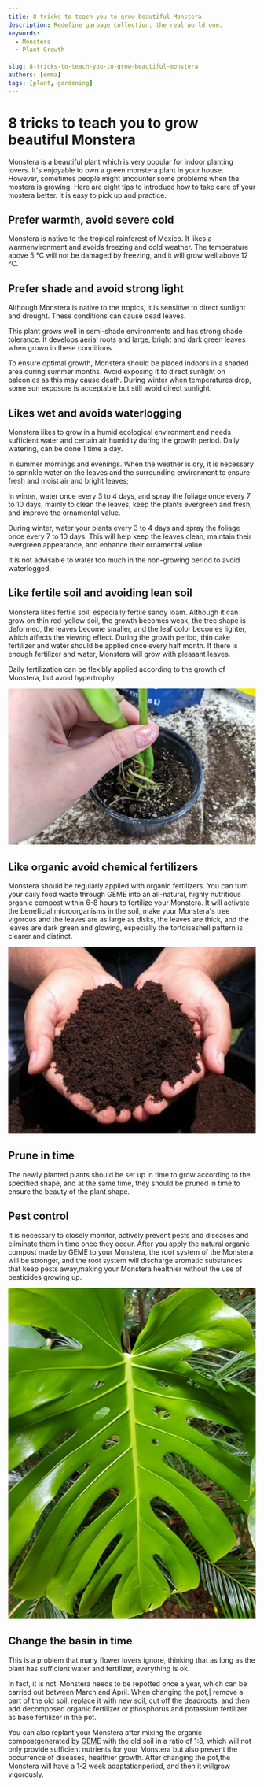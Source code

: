 ```yaml
---
title: 8 tricks to teach you to grow beautiful Monstera
description: Redefine garbage collection, the real world one. 
keywords:
  - Monstera
  - Plant Growth

slug: 8-tricks-to-teach-you-to-grow-beautiful-monstera
authors: [emma]
tags: [plant, gardening]
---
```



# 8 tricks to teach you to grow beautiful Monstera

Monstera is a beautiful plant which is very popular for indoor planting lovers. It's enjoyable to own a green monstera 
plant in your house. However, sometimes people might encounter some problems when the mostera is growing. Here are eight
tips to introduce how to take care of your mostera better. It is easy to pick up and practice.

<!-- truncate -->

## Prefer warmth, avoid severe cold

Monstera is native to the tropical rainforest of Mexico. It likes a warmenvironment and avoids freezing and cold weather. The temperature above 5 ℃ will not be damaged by freezing, and it will grow well above 12 ℃.


## Prefer shade and avoid strong light

Although Monstera is native to the tropics, it is sensitive to direct sunlight and drought. These conditions can cause dead leaves.

This plant grows well in semi-shade environments and has strong shade tolerance. It develops aerial roots and large, bright and dark green leaves when grown in these conditions.

To ensure optimal growth, Monstera should be placed indoors in a shaded area during summer months. Avoid exposing it to direct sunlight on balconies as this may cause death. During winter when temperatures drop, some sun exposure is acceptable but still avoid direct sunlight.

## Likes wet and avoids waterlogging

Monstera likes to grow in a humid ecological environment and needs sufficient water and certain air humidity during the growth period. Daily watering, can be done 1 time a day.

In summer mornings and evenings. When the weather is dry, it is necessary to sprinkle water on the leaves and the surrounding environment to ensure fresh and moist air and bright leaves;

In winter, water once every 3 to 4 days, and spray the foliage once every 7 to 10 days, mainly to clean the leaves, keep the plants evergreen and fresh, and improve the ornamental value.

During winter, water your plants every 3 to 4 days and spray the foliage once every 7 to 10 days. This will help keep the leaves clean, maintain their evergreen appearance, and enhance their ornamental value.

It is not advisable to water too much in the non-growing period to avoid waterlogged.

## Like fertile soil and avoiding lean soil

Monstera likes fertile soil, especially fertile sandy loam. Although it can grow on thin red-yellow soil,
the growth becomes weak, the tree shape is deformed, the leaves become smaller, and the leaf color becomes lighter,
which affects the viewing effect. During the growth period, thin cake fertilizer and water should be applied once every half month.
If there is enough fertilizer and water, Monstera will grow with pleasant leaves.

Daily fertilization can be flexibly applied according to the growth of Monstera, but avoid hypertrophy.

![GEME Composter](./img/img_1.png)

## Like organic avoid chemical fertilizers

Monstera should be regularly applied with organic fertilizers. You can turn your daily food waste through GEME into an 
all-natural, highly nutritious organic compost within 6-8 hours to fertilize your Monstera. It will activate the beneficial 
microorganisms in the soil, make your Monstera's tree vigorous and the leaves are as large as disks, the leaves are thick, 
and the leaves are dark green and glowing, especially the tortoiseshell pattern is clearer and distinct.


![GEME Composter](./img/img_3.png)

## Prune in time

The newly planted plants should be set up in time to grow according to the specified shape, and at the same time, 
they should be pruned in time to ensure the beauty of the plant shape.



## Pest control

It is necessary to closely monitor, actively prevent pests and diseases and eliminate them in time once they occur.
After you apply the natural organic compost made by GEME to your Monstera, the root system of the Monstera will be stronger, 
and the root system will discharge aromatic substances that keep pests away,making your Monstera healthier without the 
use of pesticides growing up.

![How to help monstera heal from disease](./img/img_2.png)

## Change the basin in time

This is a problem that many flower lovers ignore, thinking that as long as the plant has sufficient water and fertilizer, 
everything is ok.

In fact, it is not. Monstera needs to be repotted once a year, which can be carried out between March and April.
When changing the pot,| remove a part of the old soil, replace it with new soil, cut off the deadroots, and then add 
decomposed organic fertilizer or phosphorus and potassium fertilizer as base fertilizer in the pot.

You can also replant your Monstera after mixing the organic compostgenerated by [GEME](https://www.geme.bio/product/geme) with the old soil in a ratio of 1:8,
which will not only provide sufficient nutrients for your Monstera but also prevent the occurrence of diseases, healthier growth.
After changing the pot,the Monstera will have a 1-2 week adaptationperiod, and then it willgrow vigorously.
